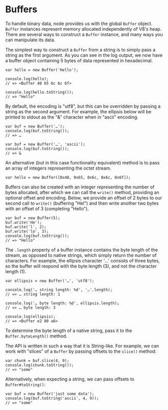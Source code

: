 
# Buffers

 To handle binary data, node provides us with the global `Buffer` object. `Buffer` instances represent memory allocated independently of V8's heap. There are several ways to construct a `Buffer` instance, and many ways you can manipulate its data.
 
The simplest way to construct a `Buffer` from a string is to simply pass a string as the first argument. As you can see in the log output, we now have a buffer object containing 5 bytes of data represented in hexadecimal.

    var hello = new Buffer('Hello');
    
    console.log(hello);
    // => <Buffer 48 65 6c 6c 6f>

    console.log(hello.toString());
    // => "Hello"

By default, the encoding is "utf8", but this can be overridden by passing a string as the second argument. For example, the ellipsis below will be printed to stdout as the "&" character when in "ascii" encoding.

    var buf = new Buffer('…');
    console.log(buf.toString());
    // => …

    var buf = new Buffer('…', 'ascii');
    console.log(buf.toString());
    // => &

An alternative (but in this case functionality equivalent) method is to pass an array of integers representing the octet stream.

    var hello = new Buffer([0x48, 0x65, 0x6c, 0x6c, 0x6f]);

Buffers can also be created with an integer representing the number of bytes allocated, after which we can call the `write()` method, providing an optional offset and encoding. Below, we provide an offset of 2 bytes to our second call to `write()` (buffering "Hel") and then write another two bytes with an offset of 3 (completing "Hello").

    var buf = new Buffer(5);
    buf.write('He');
    buf.write('l', 2);
    buf.write('lo', 3);
    console.log(buf.toString());
    // => "Hello"

The `.length` property of a buffer instance contains the byte length of the stream, as opposed to native strings, which simply return the number of characters. For example, the ellipsis character '…' consists of three bytes, so the buffer will respond with the byte length (3), and not the character length (1).

    var ellipsis = new Buffer('…', 'utf8');

    console.log('… string length: %d', '…'.length);
    // => … string length: 1

    console.log('… byte length: %d', ellipsis.length);
    // => … byte length: 3
    
    console.log(ellipsis);
    // => <Buffer e2 80 a6>

To determine the byte length of a native string, pass it to the `Buffer.byteLength()` method.

The API is written in such a way that it is String-like. For example, we can work with "slices" of a `Buffer` by passing offsets to the `slice()` method:

    var chunk = buf.slice(4, 9);
    console.log(chunk.toString());
    // => "some"

Alternatively, when expecting a string, we can pass offsets to `Buffer#toString()`:

    var buf = new Buffer('just some data');
    console.log(buf.toString('ascii', 4, 9));
    // => "some"
